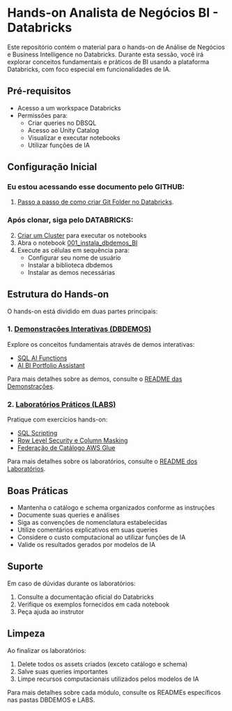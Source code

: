 # Hands-on Analista de Negócios BI - Databricks

Este repositório contém o material para o hands-on de Análise de Negócios e Business Intelligence no Databricks. Durante esta sessão, você irá explorar conceitos fundamentais e práticos de BI usando a plataforma Databricks, com foco especial em funcionalidades de IA.

## Pré-requisitos

- Acesso a um workspace Databricks
- Permissões para:
  - Criar queries no DBSQL
  - Acesso ao Unity Catalog
  - Visualizar e executar notebooks
  - Utilizar funções de IA

## Configuração Inicial

### Eu estou acessando esse documento pelo GITHUB:
1. [Passo a passo de como criar Git Folder no Databricks](./Guias_UI/git_folder.md).

### Após clonar, siga pelo DATABRICKS:
2. <a href="$./Guias_UI/cluster.md">Criar um Cluster</a> para executar os notebooks
3. Abra o notebook <a href="$./DBDEMOS/001_instala_dbdemos_BI.py">001_instala_dbdemos_BI</a>
4. Execute as células em sequência para:
   - Configurar seu nome de usuário
   - Instalar a biblioteca dbdemos
   - Instalar as demos necessárias

## Estrutura do Hands-on

O hands-on está dividido em duas partes principais:

### 1. <a href="$./DBDEMOS/README.md">Demonstrações Interativas (DBDEMOS)</a>
Explore os conceitos fundamentais através de demos interativas:
- <a href="$./DBDEMOS/README_SQL_AI_Functions.md">SQL AI Functions</a>
- <a href="$./DBDEMOS/README_AIBI_Portfolio.md">AI BI Portfolio Assistant</a>

Para mais detalhes sobre as demos, consulte o <a href="$./DBDEMOS/README.md">README das Demonstrações</a>.

### 2. <a href="$./LABS/README.md">Laboratórios Práticos (LABS)</a>
Pratique com exercícios hands-on:
- <a href="$./LABS/README_SQL_Scripting.md">SQL Scripting</a>
- <a href="$./LABS/README_RLS_CM.md">Row Level Security e Column Masking</a>
- <a href="$./LABS/README_Glue.md">Federação de Catálogo AWS Glue</a>

Para mais detalhes sobre os laboratórios, consulte o <a href="$./LABS/README.md">README dos Laboratórios</a>.

## Boas Práticas

- Mantenha o catálogo e schema organizados conforme as instruções
- Documente suas queries e análises
- Siga as convenções de nomenclatura estabelecidas
- Utilize comentários explicativos em suas queries
- Considere o custo computacional ao utilizar funções de IA
- Valide os resultados gerados por modelos de IA

## Suporte

Em caso de dúvidas durante os laboratórios:
1. Consulte a documentação oficial do Databricks
2. Verifique os exemplos fornecidos em cada notebook
3. Peça ajuda ao instrutor

## Limpeza

Ao finalizar os laboratórios:
1. Delete todos os assets criados (exceto catálogo e schema)
2. Salve suas queries importantes
3. Limpe recursos computacionais utilizados pelos modelos de IA

Para mais detalhes sobre cada módulo, consulte os READMEs específicos nas pastas DBDEMOS e LABS. 